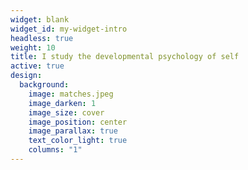 ```yaml
---
widget: blank
widget_id: my-widget-intro
headless: true
weight: 10
title: I study the developmental psychology of self
active: true
design:
  background:
    image: matches.jpeg
    image_darken: 1
    image_size: cover
    image_position: center
    image_parallax: true
    text_color_light: true
    columns: "1"
---
```

